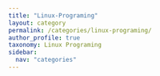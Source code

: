 ```yaml
---
title: "Linux-Programing"
layout: category
permalink: /categories/linux-programing/
author_profile: true
taxonomy: Linux Programing
sidebar:
  nav: "categories"
---
```

